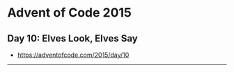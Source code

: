 # Advent of Code 2015 #
## Day 10: Elves Look, Elves Say ##
* https://adventofcode.com/2015/day/10
---